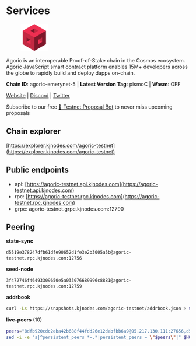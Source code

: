 # Services

<figure><img src="https://raw.githubusercontent.com/kj89/cosmos-images/main/logos/agoric.png" alt=""><figcaption></figcaption></figure>

Agoric is an interoperable Proof-of-Stake chain in the Cosmos ecosystem.  Agoric JavaScript smart contract platform enables 15M+ developers across the  globe to rapidly build and deploy dapps on-chain.

**Chain ID**: agoric-emerynet-5 | **Latest Version Tag**: pismoC | **Wasm**: OFF

[Website](https://agoric.com) | [Discord](https://discord.com/invite/qDW8DRes4s) | [Twitter](https://twitter.com/agoric)



Subscribe to our free [🤖 Testnet Proposal Bot](https://t.me/kjnodes_testnet_proposal_bot) to never miss upcoming proposals


## Chain explorer
[https://explorer.kjnodes.com/agoric-testnet](https://explorer.kjnodes.com/agoric-testnet)

## Public endpoints

* api: [https://agoric-testnet.api.kjnodes.com](https://agoric-testnet.api.kjnodes.com)
* rpc: [https://agoric-testnet.rpc.kjnodes.com](https://agoric-testnet.rpc.kjnodes.com)
* grpc: agoric-testnet.grpc.kjnodes.com:12790

## Peering

**state-sync**

```text
d5519e378247dfb61dfe90652d1fe3e2b3005a5b@agoric-testnet.rpc.kjnodes.com:12756
```

**seed-node**

```text
3f472746f46493309650e5a033076689996c8881@agoric-testnet.rpc.kjnodes.com:12759
```

**addrbook**
```bash
curl -Ls https://snapshots.kjnodes.com/agoric-testnet/addrbook.json > $HOME/.agoric/config/addrbook.json
```

**live-peers** (10)
```bash
peers="8dfb920cdc2eba42b688f44fdd26e12dabfbb6a9@95.217.130.111:27656,d5519e378247dfb61dfe90652d1fe3e2b3005a5b@65.109.68.190:12756,980583e1dfd16988b6fdb22dd733f3260c535e45@192.241.137.132:26656,98e1069b1cfc445e377eda6a0eadd94f7877065d@162.55.169.76:26656,4dee5e4456307469d037c35eb0157f1f252b3f99@135.181.35.255:26656,70ac007461e0d912aeba6eda56ac3fed7d3087f8@135.181.85.31:26656,b7a728cbf102ff45dca7d9dc5b433408e240649f@65.109.23.114:14456,c72d05f83b53dc7f6c55d7d3e67c304716d27d80@116.202.227.117:27656,33b1734490b9fbbb18aef821d9e023efe99366bc@84.85.89.213:26656,029b9018489d618e4368e9af34599e07a9fc07c9@34.67.193.183:26656"
sed -i -e "s|^persistent_peers *=.*|persistent_peers = \"$peers\"|" $HOME/.agoric/config/config.toml
```
